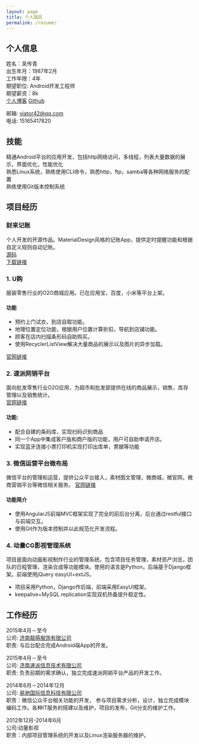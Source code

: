 ```yaml
---
layout: page
title: 个人简历
permalink: /resume/
---
```


## 个人信息

姓名：吴传青    
出生年月：1987年2月    
工作年限：4年    
期望职位: Android开发工程师    
期望薪资：8k    
[个人博客](http://viator42.github.io/)
[Github](https://github.com/viator42)

邮箱: <viator42@qq.com>    
电话: 15165417820

## 技能
精通Android平台的应用开发，包括http网络访问，多线程，列表大量数据的展示，界面优化，性能优化    
熟悉Linux系统，熟练使用CLI命令，熟悉http，ftp，samba等各种网络服务的配置    
熟练使用Git版本控制系统    

## 项目经历

### 财来记账
个人开发的开源作品。MaterialDesign风格的记账App，提供定时提醒功能和根据自定义规则自动记账。    
[源码](https://github.com/viator42/ErikaNote)    
[下载链接](http://android.myapp.com/myapp/detail.htm?apkName=com.viator42.erikanote)    

### 1. U购
服装零售行业的O2O商城应用。已在应用宝，百度，小米等平台上架。    

#### 功能

* 预约上门试衣，到店自取功能。
* 地理位置定位功能，根据用户位置计算折扣，导航到店铺功能。
* 顾客在店内扫描条形码自助购买。
* 使用RecyclerListView解决大量商品的展示以及图片的异步加载。

[官网链接](http://ugouchina.com/)

### 2. 速派网销平台
面向批发零售行业O2O应用，为超市和批发部提供在线的商品展示，销售，库存管理以及销售统计。    
[官网链接](http://www.supai.in)

#### 功能:
* 配合自建的条码库，实现扫码识别商品
* 同一个App中集成客户版和商户版的功能，用户可自助申请开店。
* 实现蓝牙连接小票打印机实现打印出库单，票据等功能

### 3. 微信运营平台微布局    
微信平台的管理和运营，提供公众平台接入，素材图文管理，微商城，微官网，微商营销平台等微信相关服务。
[官网链接](http://vbuju.com)

#### 功能简介

- 使用AngularJS前端MVC框架实现了完全的前后台分离，后台通过restful接口与前端交互。
- 使用Git作为版本控制并以此规范化开发流程。

### 4. 动量CG影视管理系统

项目是面向动画影视制作行业的管理系统。包含项目任务管理，素材资产浏览，团队的日程管理，渲染合成等功能模块。使用的语言是Python，后端基于Django框架。前端使用jQuery easyUI+extJS。

- 项目采用Python，Django作后端，前端采用EasyUI框架。
- keepalive+MySQL replication实现双机热备提升稳定性。

## 工作经历

2015年4月－至今    
公司: [济南靓萌服饰有限公司](http://www.supai.in)     
职责: 与后台配合完成Android端App的开发。    

2015年4月－至今    
公司: [济南速派信息技术有限公司](http://www.supai.in)     
职责: 负责前期的需求确认，独立完成速派网销平台产品的开发工作。    

2014年6月－2014年12月    
公司: [易驰国际信息科技有限公司](http://yichiguoji.com)     
职责：微信公众平台相关功能的开发， 参与项目需求分析，设计，独立完成模块编码工作。各种IT服务的搭建以及维护，项目的发布，Git分支的维护工作。

2012年12月-2014年6月    
公司:动量影视    
职责：内部项目管理系统的开发以及Linux渲染服务器的维护。

